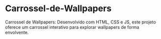 # Carrossel-de-Wallpapers
Carrossel de Wallpapers: Desenvolvido com HTML, CSS e JS, este projeto oferece um carrossel interativo para explorar wallpapers de forma envolvente.
